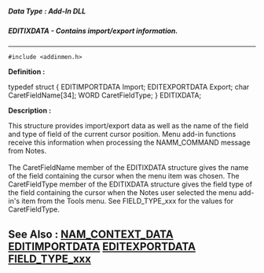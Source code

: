 ##### Data Type : Add-In DLL
##### EDITIXDATA - Contains import/export information.
---
```
#include <addinmen.h>
```

**Definition :**

typedef struct {
   EDITIMPORTDATA Import;
   EDITEXPORTDATA Export;
   char           CaretFieldName[34];
   WORD           CaretFieldType;
} EDITIXDATA;

**Description :**

This structure provides import/export data as well as the name of the field and type of field of the current cursor position.  Menu add-in functions receive this information when processing the NAMM_COMMAND message from Notes.<br>
<br>
The CaretFieldName member of the EDITIXDATA structure gives the name of the field containing the cursor when the menu item was chosen.  The CaretFieldType member of the EDITIXDATA structure gives the field type of the field containing the cursor when the Notes user selected the menu add-in's item from the Tools menu.  See FIELD_TYPE_xxx for the values for CaretFieldType.


**See Also :**
[NAM_CONTEXT_DATA](/domino-c-api-docs/reference/Data/NAM_CONTEXT_DATA)
[EDITIMPORTDATA](/domino-c-api-docs/reference/Data/EDITIMPORTDATA)
[EDITEXPORTDATA](/domino-c-api-docs/reference/Data/EDITEXPORTDATA)
[FIELD_TYPE_xxx](/domino-c-api-docs/reference/Symb/FIELD_TYPE_xxx)
---
